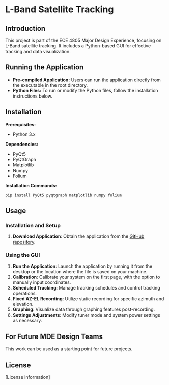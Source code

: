# L-Band Satellite Tracking

## Introduction
This project is part of the ECE 4805 Major Design Experience, focusing on L-Band satellite tracking. It includes a Python-based GUI for effective tracking and data visualization.

## Running the Application
- **Pre-compiled Application:** Users can run the application directly from the executable in the root directory.
- **Python Files:** To run or modify the Python files, follow the installation instructions below.

## Installation
**Prerequisites:**
- Python 3.x

**Dependencies:**
- PyQt5
- PyQtGraph
- Matplotlib
- Numpy
- Folium

**Installation Commands:**
```bash
pip install PyQt5 pyqtgraph matplotlib numpy folium
```
## Usage

### Installation and Setup
1. **Download Application**: Obtain the application from the [GitHub repository](https://github.com/Ethancd19/L-Band-satellite-tracking).

### Using the GUI
1. **Run the Application**: Launch the application by running it from the desktop or the location where the file is saved on your machine.
2. **Calibration**: Calibrate your system on the first page, with the option to manually input coordinates.
3. **Scheduled Tracking**: Manage tracking schedules and control tracking operations.
4. **Fixed AZ-EL Recording**: Utilize static recording for specific azimuth and elevation.
5. **Graphing**: Visualize data through graphing features post-recording.
6. **Settings Adjustments**: Modify tuner mode and system power settings as necessary.

## For Future MDE Design Teams
This work can be used as a starting point for future projects.

## License
[License information]
